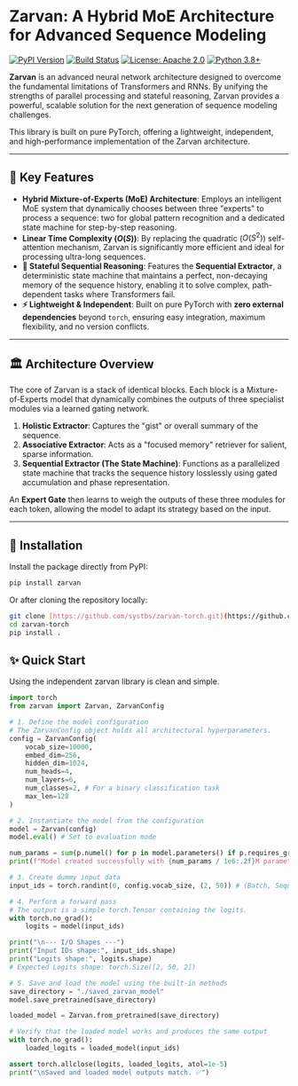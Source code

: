 # Zarvan: A Hybrid MoE Architecture for Advanced Sequence Modeling

[![PyPI Version](https://img.shields.io/pypi/v/zarvan.svg)](https://pypi.org/project/zarvan/)
[![Build Status](https://img.shields.io/github/actions/workflow/status/systbs/zarvan-torch/main.yml?branch=main)](https://github.com/systbs/zarvan-torch/actions)
[![License: Apache 2.0](https://img.shields.io/badge/License-Apache_2.0-blue.svg)](https://opensource.org/licenses/Apache-2.0)
[![Python 3.8+](https://img.shields.io/badge/python-3.8+-blue.svg)](https://www.python.org/downloads/release/python-380/)


**Zarvan** is an advanced neural network architecture designed to overcome the fundamental limitations of Transformers and RNNs. By unifying the strengths of parallel processing and stateful reasoning, Zarvan provides a powerful, scalable solution for the next generation of sequence modeling challenges.

This library is built on pure PyTorch, offering a lightweight, independent, and high-performance implementation of the Zarvan architecture.

---

## 🚀 Key Features

* **Hybrid Mixture-of-Experts (MoE) Architecture**: Employs an intelligent MoE system that dynamically chooses between three "experts" to process a sequence: two for global pattern recognition and a dedicated state machine for step-by-step reasoning.
* **Linear Time Complexity ($O(S)$)**: By replacing the quadratic ($O(S^2)$) self-attention mechanism, Zarvan is significantly more efficient and ideal for processing ultra-long sequences.
* **🧠 Stateful Sequential Reasoning**: Features the **Sequential Extractor**, a deterministic state machine that maintains a perfect, non-decaying memory of the sequence history, enabling it to solve complex, path-dependent tasks where Transformers fail.
* **⚡ Lightweight & Independent**: Built on pure PyTorch with **zero external dependencies** beyond `torch`, ensuring easy integration, maximum flexibility, and no version conflicts.

---

## 🏛️ Architecture Overview

The core of Zarvan is a stack of identical blocks. Each block is a Mixture-of-Experts model that dynamically combines the outputs of three specialist modules via a learned gating network.

1.  **Holistic Extractor**: Captures the "gist" or overall summary of the sequence.
2.  **Associative Extractor**: Acts as a "focused memory" retriever for salient, sparse information.
3.  **Sequential Extractor (The State Machine)**: Functions as a parallelized state machine that tracks the sequence history losslessly using gated accumulation and phase representation.

An **Expert Gate** then learns to weigh the outputs of these three modules for each token, allowing the model to adapt its strategy based on the input.

---

## 🚀 Installation

Install the package directly from PyPI:

```bash
pip install zarvan
```

Or after cloning the repository locally:
```bash
git clone [https://github.com/systbs/zarvan-torch.git](https://github.com/systbs/zarvan-torch.git)
cd zarvan-torch
pip install .
```

## ✨ Quick Start

Using the independent zarvan library is clean and simple.

```python
import torch
from zarvan import Zarvan, ZarvanConfig

# 1. Define the model configuration
# The ZarvanConfig object holds all architectural hyperparameters.
config = ZarvanConfig(
    vocab_size=10000,
    embed_dim=256,
    hidden_dim=1024,
    num_heads=4,
    num_layers=6,
    num_classes=2, # For a binary classification task
    max_len=128
)

# 2. Instantiate the model from the configuration
model = Zarvan(config)
model.eval() # Set to evaluation mode

num_params = sum(p.numel() for p in model.parameters() if p.requires_grad)
print(f"Model created successfully with {num_params / 1e6:.2f}M parameters.")

# 3. Create dummy input data
input_ids = torch.randint(0, config.vocab_size, (2, 50)) # (Batch, Sequence Length)

# 4. Perform a forward pass
# The output is a simple torch.Tensor containing the logits.
with torch.no_grad():
    logits = model(input_ids)

print("\n--- I/O Shapes ---")
print("Input IDs shape:", input_ids.shape)
print("Logits shape:", logits.shape)
# Expected Logits shape: torch.Size([2, 50, 2])

# 5. Save and load the model using the built-in methods
save_directory = "./saved_zarvan_model"
model.save_pretrained(save_directory)

loaded_model = Zarvan.from_pretrained(save_directory)

# Verify that the loaded model works and produces the same output
with torch.no_grad():
    loaded_logits = loaded_model(input_ids)

assert torch.allclose(logits, loaded_logits, atol=1e-5)
print("\nSaved and loaded model outputs match. ✅")
```


